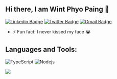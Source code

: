 ## Hi there, I am Wint Phyo Paing :wave:

[![Linkedin Badge](https://img.shields.io/badge/-wintphyopaing-0B66C3?style=flat-square&logo=Linkedin&logoColor=white&link=https://www.linkedin.com/in/wintphyopaing/)](https://www.linkedin.com/in/wintphyopaing/)
[![Twitter Badge](https://img.shields.io/badge/-@wintphyopaing-00acee?style=flat-square&logo=Twitter&logoColor=white)](https://twitter.com/wintphyopaing)
[![Gmail Badge](https://img.shields.io/badge/-wintphyopaing.p@gmail.com-c14438?style=flat-square&logo=Gmail&logoColor=white&link=mailto:wintphyopaing.p@gmail.com)](mailto:wintphyopaing.p@gmail.com)

- ⚡ Fun fact: I never kissed my face :sob:


## Languages and Tools:

![TypeScript](https://img.shields.io/badge/-TypeScript-007ACC?style=flat-square&logo=typescript&logoColor=white)
![Nodejs](https://img.shields.io/badge/-Nodejs-black?style=flat-square&logo=Node.js)

![](https://komarev.com/ghpvc/?username=wppaing)
